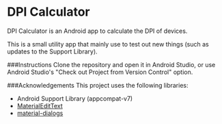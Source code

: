 # DPI Calculator
DPI Calculator is an Android app to calculate the DPI of devices.

This is a small utility app that mainly use to test out new things (such as updates to the Support Library).

###Instructions
Clone the repository and open it in Android Studio, or use Android Studio's "Check out Project from Version Control" option.

###Acknowledgements
This project uses the following libraries:
- Android Support Library (appcompat-v7)
- [MaterialEditText](https://github.com/rengwuxian/MaterialEditText)
- [material-dialogs](https://github.com/afollestad/material-dialogs)
